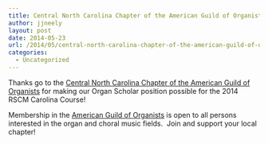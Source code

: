 ```yaml
---
title: Central North Carolina Chapter of the American Guild of Organists
author: jjneely
layout: post
date: 2014-05-23
url: /2014/05/central-north-carolina-chapter-of-the-american-guild-of-organists/
categories:
  - Uncategorized
---
```

Thanks go to the [Central North Carolina Chapter of the American Guild of Organists][1] for making our Organ Scholar position possible for the 2014 RSCM Carolina Course!

Membership in the [American Guild of Organists][2] is open to all persons interested in the organ and choral music fields.  Join and support your local chapter!

 [1]: http://www.agohq.org/chapters/centralnc/
 [2]: http://www.agohq.org/membership/membership-overview/